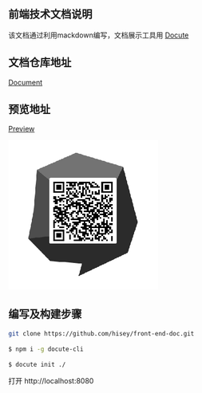## 前端技术文档说明

该文档通过利用mackdown编写，文档展示工具用 [Docute][1]

[1]: https://v3.docute.org/#/ "文档展示工具"

## 文档仓库地址
 [Document](https://github.com/hisey/front-end-doc "文档仓库")

## 预览地址
 [Preview](https://hisey.github.io/front-end-doc)<br>

 ![avatar](./img/code.png)

## 编写及构建步骤
 ```bash
git clone https://github.com/hisey/front-end-doc.git
```
```bash
$ npm i -g docute-cli
```
   ```bash
$ docute init ./
```
打开 http://localhost:8080

 
